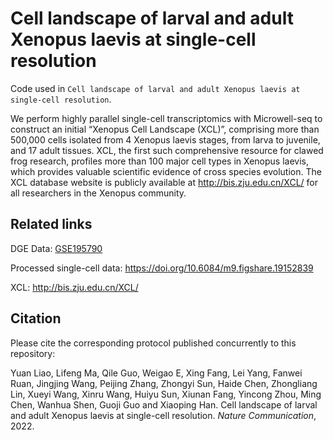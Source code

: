 # Cell landscape of larval and adult Xenopus laevis at single-cell resolution

Code used in `Cell landscape of larval and adult Xenopus laevis at single-cell resolution`.

We perform highly parallel single-cell transcriptomics with Microwell-seq to construct an initial “Xenopus Cell Landscape (XCL)”, comprising more than 500,000 cells isolated from 4 Xenopus laevis stages, from larva to juvenile, and 17 adult tissues. XCL, the first such comprehensive resource for clawed frog research, profiles more than 100 major cell types in Xenopus laevis, which provides valuable scientific evidence of cross species evolution. The XCL database website is publicly available at http://bis.zju.edu.cn/XCL/ for all researchers in the Xenopus community.


## Related links

DGE Data: [GSE195790](https://www.ncbi.nlm.nih.gov/geo/query/acc.cgi?acc=GSE195790)

Processed single-cell data: https://doi.org/10.6084/m9.figshare.19152839

XCL: http://bis.zju.edu.cn/XCL/

## Citation
Please cite the corresponding protocol published concurrently to this repository:

Yuan Liao, Lifeng Ma, Qile Guo, Weigao E, Xing Fang, Lei Yang, Fanwei Ruan, Jingjing Wang, Peijing Zhang, Zhongyi Sun, Haide Chen, Zhongliang Lin, Xueyi Wang, Xinru Wang, Huiyu Sun, Xiunan Fang, Yincong Zhou, Ming Chen, Wanhua Shen, Guoji Guo and Xiaoping Han. Cell landscape of larval and adult Xenopus laevis at single-cell resolution. *Nature Communication*, 2022.
